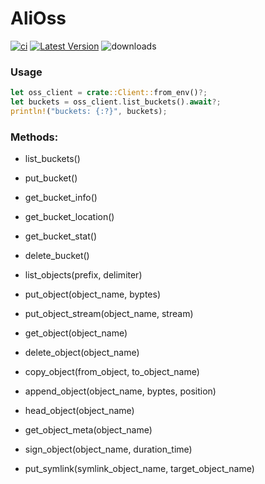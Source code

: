 # AliOss &emsp;

[![ci](https://github.com/rust-china/ali-oss/workflows/Rust/badge.svg)](https://github.com/rust-china/ali-oss/actions)
[![Latest Version]][crates.io]
![downloads](https://img.shields.io/crates/d/ali-oss.svg?style=flat-square)

[Latest Version]: https://img.shields.io/crates/v/ali-oss.svg
[crates.io]: https://crates.io/crates/ali-oss

### Usage

```rust
let oss_client = crate::Client::from_env()?;
let buckets = oss_client.list_buckets().await?;
println!("buckets: {:?}", buckets);
```

### Methods:

- list_buckets()
- put_bucket()
- get_bucket_info()
- get_bucket_location()
- get_bucket_stat()
- delete_bucket()

- list_objects(prefix, delimiter)
- put_object(object_name, byptes)
- put_object_stream(object_name, stream)
- get_object(object_name)
- delete_object(object_name)
- copy_object(from_object, to_object_name)
- append_object(object_name, byptes, position)
- head_object(object_name)
- get_object_meta(object_name)

- sign_object(object_name, duration_time)

- put_symlink(symlink_object_name, target_object_name)
